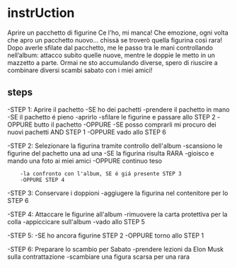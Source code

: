 # instrUction
Aprire un pacchetto di figurine
Ce l’ho, mi manca!
Che emozione, ogni volta che apro un pacchetto nuovo... chissà se troverò quella figurina così rara!
Dopo averle sfilate dal pacchetto, me le passo tra le mani controllando nell’album: attacco subito quelle nuove, mentre le doppie le metto in un mazzetto a parte. Ormai ne sto accumulando diverse, spero di riuscire a combinare diversi scambi sabato con i miei amici!

## steps

-STEP 1: Aprire il pachetto
    -SE ho dei pachetti
        -prendere il pachetto in mano
        -SE il pachetto é pieno 
            -aprirlo
            -sfilare le figurine e passare allo STEP 2
        -OPPURE butto il pachetto
    -OPPURE 
        -SE posso comprarli mi procuro dei nuovi pachetti AND STEP 1
        -OPPURE vado allo STEP 6

-STEP 2: Selezionare la figurina tramite controllo dell'album
    -scansiono le figurine del pachetto una ad una 
        -SE la figurina risulta RARA
            -gioisco e mando una foto ai miei amici
        -OPPURE continuo teso

        -la confronto con l'album, SE é giá presente STEP 3
        -OPPURE STEP 4

-STEP 3: Conservare i doppioni
    -aggiugere la figurina nel contenitore per lo STEP 6

-STEP 4: Attaccare le figurine all'album
    -rimuovere la carta protettiva per la colla
    -appiccicare sull'album
    -vado allo STEP 5

-STEP 5: 
    -SE ho ancora figurine STEP 2
    -OPPURE torno allo STEP 1
    
-STEP 6: Preparare lo scambio per Sabato
    -prendere lezioni da Elon Musk sulla contrattazione
    -scambiare una figura scarsa per una rara
